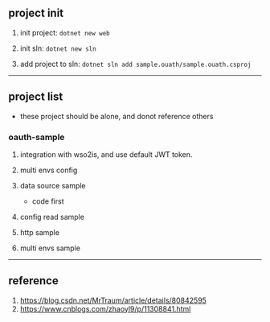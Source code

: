 ## project init

1. init project: `dotnet new web`

2. init sln: `dotnet new sln`

3. add project to sln: `dotnet sln add sample.ouath/sample.ouath.csproj`

---

## project list

- these project should be alone, and donot reference others

### oauth-sample

1. integration with wso2is, and use default JWT token.

2. multi envs config

3. data source sample

   - code first

4. config read sample

5. http sample

6. multi envs sample

---

## reference

1. https://blog.csdn.net/MrTraum/article/details/80842595
2. https://www.cnblogs.com/zhaoyl9/p/11308841.html
